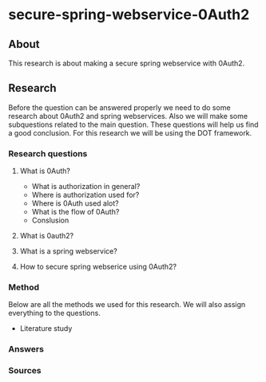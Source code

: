 # secure-spring-webservice-0Auth2

## About
This research is about making a secure spring webservice with 0Auth2. 


## Research
Before the question can be answered properly we need to do some research about 0Auth2 and spring webservices. Also we will make some subquestions related to the main question. These questions will help us find a good conclusion. For this research we will be using the DOT framework.

### Research questions

1. What is 0Auth?
   - What is authorization in general?
   - Where is authorization used for?
   - Where is 0Auth used alot?
   - What is the flow of 0Auth?
   - Conslusion

2. What is 0auth2?

3. What is a spring webservice?

4. How to secure spring webserice using 0Auth2?


### Method

Below are all the methods we used for this research. We will also assign everything to the questions.

- Literature study

### Answers

### Sources
